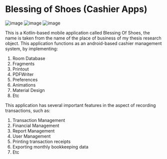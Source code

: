 # Blessing of Shoes (Cashier Apps)

![image](https://github.com/arybayunurwicaksono/BlessingOfShoes3/assets/61864279/57cad5fd-b63e-48eb-aef6-52f2971f2dfe) ![image](https://github.com/arybayunurwicaksono/BlessingOfShoes3/assets/61864279/355fd000-533c-4147-a851-66f8f6e9a1a8)  ![image](https://github.com/arybayunurwicaksono/BlessingOfShoes3/assets/61864279/4a538382-e678-48cd-afbf-a0a5594a049f)

This is a Kotlin-based mobile application called Blessing Of Shoes, the name is taken from the name of the place of business of my thesis research object. This application functions as an android-based cashier management system, by implementing:
1. Room Database
2. Fragments
3. Printout
4. PDFWriter
5. Preferences
6. Animations
7. Material Design
8. Etc

This application has several important features in the aspect of recording transactions, such as:
1. Transaction Management
2. Financial Management
3. Report Management
4. User Management
5. Printing transaction receipts
6. Exporting monthly bookkeeping data
7. Etc

